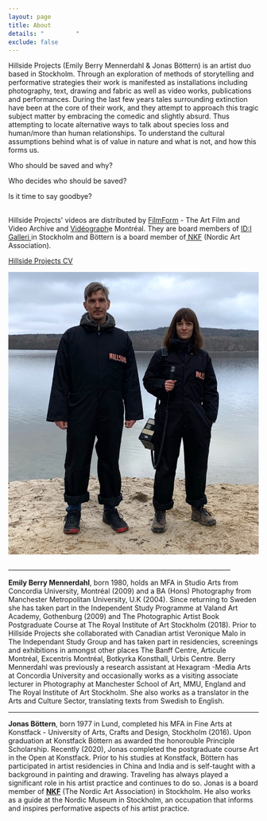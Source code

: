 ```yaml
---
layout: page
title: About
details: "         "
exclude: false
---
```

Hillside Projects (Emily Berry Mennerdahl & Jonas Böttern) is an artist duo based in Stockholm. Through an exploration of methods of storytelling and performative strategies their work is manifested as installations including photography, text, drawing and fabric as well as video works, publications and performances. During the last few years tales surrounding extinction have been at the core of their work, and they attempt to approach this tragic subject matter by embracing the comedic and slightly absurd. Thus attempting to locate alternative ways to talk about species loss and human/more than human relationships. To understand the cultural assumptions behind what is of value in nature and what is not, and how this forms us. 

Who should be saved and why?

Who decides who should be saved?

Is it time to say goodbye?

\
Hillside Projects' videos are distributed by [FilmForm](https://www.filmform.com/artists/13264-hillside-projects-artist-group/) - The Art Film and Video Archive and [Vidéograph](https://www.videographe.org/en/)e Montréal. They are board members of [ID:I Galleri ](http://idigalleri.org/)in Stockholm and Böttern is a board member of[ NKF](http://www.nkfsweden.org/information/about-nordic-art-association) (Nordic Art Association). 

[Hillside Projects CV](/cv.html)

![](/images/hillside.jpeg)

\_\_\_\_\_\_\_\_\_\_\_\_\_\_\_\_\_\_\_\_\_\_\_\_\_\_\_\_\_\_\_\_\_\_\_\_\_\_\_\_\_\_\_\_\_\_\_\_\_\_\_\_\_\_\_\_\_\_\_\_\_\_\_\_\_\_\_\_\_\_

**Emily Berry Mennerdahl**, born 1980, holds an MFA in Studio Arts from Concordia University, Montréal (2009) and a BA (Hons) Photography from Manchester Metropolitan University, U.K (2004). Since returning to Sweden she has taken part in the Independent Study Programme at Valand Art Academy, Gothenburg (2009) and The Photographic Artist Book Postgraduate Course at The Royal Institute of Art Stockholm (2018). Prior to Hillside Projects she collaborated with Canadian artist Veronique Malo in The Independant Study Group and has taken part in residencies, screenings and exhibitions in amongst other places The Banff Centre, Articule Montréal, Excentris Montréal, Botkyrka Konsthall, Urbis Centre. Berry Mennerdahl was previously a research assistant at Hexagram -Media Arts at Concordia University and occasionally works as a visiting associate lecturer in Photography at Manchester School of Art, MMU, England and The Royal Institute of Art Stockholm. She also works as a translator in the Arts and Culture Sector, translating texts from Swedish to English. 

- - -

**Jonas Böttern**, born 1977 in Lund, completed his MFA in Fine Arts at Konstfack - University of Arts, Crafts and Design, Stockholm (2016). Upon graduation at Konstfack Böttern as awarded the honorouble Principle Scholarship. Recently (2020), Jonas completed the postgraduate course Art in the Open at Konstfack. Prior to his studies at Konstfack, Böttern has participated in artist residencies in China and India and is self-taught with a background in painting and drawing. Traveling has always played a significant role in his artist practice and continues to do so. Jonas is a board member of **[NKF](http://nkfsweden.org/)** (The Nordic Art Association) in Stockholm. He also works as a guide at the Nordic Museum in Stockholm, an occupation that informs and inspires performative aspects of his artist practice.

![]()

[](/cv.html)